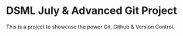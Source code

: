 # DSML July & Advanced Git Project

This is a project to showcase the power Git, Github & Version Control.
